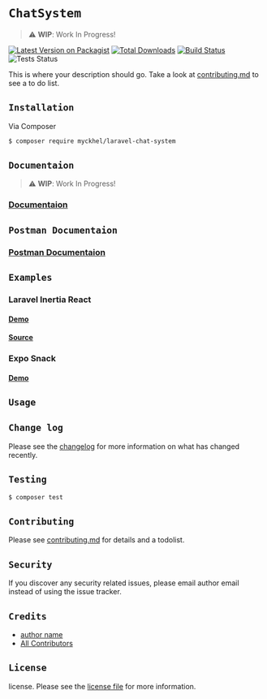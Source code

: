 # `ChatSystem`
> :warning: **WIP**: Work In Progress!

[![Latest Version on Packagist][ico-version]][link-packagist]
[![Total Downloads][ico-downloads]][link-downloads]
[![Build Status][ico-travis]][link-travis]
![Tests Status](https://github.com/myckhel/laravel-chat-system/actions/workflows/laravel.yml/badge.svg)

This is where your description should go. Take a look at [contributing.md](contributing.md) to see a to do list.

## `Installation`

Via Composer

``` bash
$ composer require myckhel/laravel-chat-system
```

## `Documentaion`
> :warning: **WIP**: Work In Progress!
### **[Documentaion](https://myckhel.github.io/laravel-chat-system)**

## `Postman Documentaion`
### **[Postman Documentaion](https://documenter.getpostman.com/view/9558301/TzXwEyDq)**

## `Examples`
### Laravel Inertia React 
#### **[Demo](https://laravel-chat-system.herokuapp.com)**
#### **[Source](https://github.com/myckhel/chat-system-example)**

### Expo Snack
#### **[Demo](https://snack.expo.dev/@myckhel/laravel-chat-system)**

## `Usage`

## `Change log`

Please see the [changelog](changelog.md) for more information on what has changed recently.

## `Testing`

``` bash
$ composer test
```

## `Contributing`

Please see [contributing.md](contributing.md) for details and a todolist.

## `Security`

If you discover any security related issues, please email author email instead of using the issue tracker.

## `Credits`

- [author name][link-author]
- [All Contributors][link-contributors]

## `License`

license. Please see the [license file](license.md) for more information.

[ico-version]: https://img.shields.io/packagist/v/myckhel/laravel-chat-system.svg?style=flat-square
[ico-downloads]: https://img.shields.io/packagist/dt/myckhel/laravel-chat-system.svg?style=flat-square
[ico-travis]: https://img.shields.io/travis/myckhel/laravel-chat-system/master.svg?style=flat-square
[ico-styleci]: https://styleci.io/repos/12345678/shield

[link-packagist]: https://packagist.org/packages/myckhel/laravel-chat-system
[link-downloads]: https://packagist.org/packages/myckhel/laravel-chat-system
[link-travis]: https://travis-ci.org/myckhel/laravel-chat-system
[link-styleci]: https://styleci.io/repos/12345678
[link-author]: https://github.com/myckhel
[link-contributors]: ../../contributors
